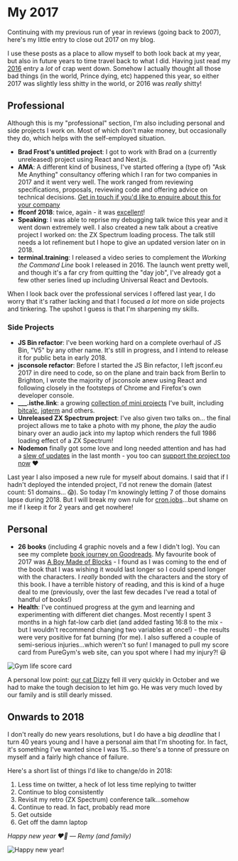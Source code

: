 # My 2017

Continuing with my previous run of year in reviews (going back to 2007), here's my little entry to close out 2017 on my blog.

I use these posts as a place to allow myself to both look back at my year, but also in future years to time travel back to what I did. Having just read my [2016](/my-2016) entry a _lot_ of crap went down. Somehow I actually thought all those bad things (in the world, Prince dying, etc) happened this year, so either 2017 was slightly less shitty in the world, or 2016 was _really_ shitty!

<!--more-->

## Professional

Although this is my "professional" section, I'm also including personal and side projects I work on. Most of which don't make money, but occasionally they do, which helps with the self-employed situation.

* **Brad Frost's untitled project**: I got to work with Brad on a (currently unreleased) project using React and Next.js.
* **AMA**: A different kind of business, I've started offering a (type of) "Ask Me Anything" consultancy offering which I ran for two companies in 2017 and it went very well. The work ranged from reviewing specifications, proposals, reviewing code and offering advice on technical decisions. [Get in touch if you'd like to enquire about this for your company](mailto:info@leftlogic.com?subject=AMA)
* **ffconf 2018**: twice, again - it was [excellent](/2017/11/17/thoughts-and-learning-from-ffconf-2017)!
* **Speaking**: I was able to reprise my debugging talk twice this year and it went down extremely well. I also created a new talk about a creative project I worked on: the ZX Spectrum loading process. The talk still needs a lot refinement but I hope to give an updated version later on in 2018.
* **terminal.training**: I released a video series to complement the _Working the Command Line_ book I released in 2016. The launch went pretty well, and though it's a far cry from quitting the "day job", I've already got a few other series lined up including Universal React and Devtools.

When I look back over the professional services I offered last year, I do worry that it's rather lacking and that I focused _a lot_ more on side projects and tinkering. The upshot I guess is that I'm sharpening my skills.

### Side Projects

* **JS Bin refactor**: I've been working hard on a complete overhaul of JS Bin, "V5" by any other name. It's still in progress, and I intend to release it for public beta in early 2018.
* **jsconsole refactor**: Before I started the JS Bin refactor, I left jsconf.eu 2017 in dire need to code, so on the plane and train back from Berlin to Brighton, I wrote the majority of jsconsole anew using React and following closely in the footsteps of Chrome and Firefox's own developer console.
* **\_\_\_.isthe.link**: a growing [collection of mini projects](https://isthe.link) I've built, including [bitcalc](https://bitcalc.isthe.link/), [jqterm](https://jqterm.com/) and others.
* **Unreleased ZX Spectrum project**: I've also given two talks on… the final project allows me to take a photo with my phone, the _play_ the audio binary over an audio jack into my laptop which renders the full 1986 loading effect of a ZX Spectrum!
* **Nodemon** finally got some love and long needed attention and has had a [slew of updates](https://github.com/remy/nodemon/releases) in the last month - you too can [support the project too now](https://opencollective.com/nodemon/donate) ❤️

Last year I also imposed a new rule for myself about domains. I said that if I hadn't deployed the intended project, I'd not renew the domain (latest count: 51 domains… 😱). So today I'm knowingly letting 7 of those domains lapse during 2018. But I will break my own rule for [cron.jobs](https://cron.jobs)…but shame on me if I keep it for 2 years and get nowhere!

## Personal

* **26 books** (including 4 graphic novels and a few I didn't log). You can see my complete [book journey on Goodreads](https://www.goodreads.com/user/year_in_books/2017/63680802). My favourite book of 2017 was [A Boy Made of Blocks](https://www.goodreads.com/book/show/30326408-a-boy-made-of-blocks) - I found as I was coming to the end of the book that I was wishing it would last longer so I could spend longer with the characters. I _really_ bonded with the characters and the story of this book. I have a terrible history of reading, and this is kind of a huge deal to me (previously, over the last few decades I've read a total of handful of books!)
* **Health**: I've continued progress at the gym and learning and experimenting with different diet changes. Most recently I spent 3 months in a high fat-low carb diet (and added fasting 16:8 to the mix - but I wouldn't recommend changing two variables at once!) - the results were very positive for fat burning (for me). I also suffered a couple of semi-serious injuries…which weren't so fun! I managed to pull my score card from PureGym's web site, can you spot where I had my injury?! 😃

![Gym life score card](/images/gym-2017.png)

A personal low point: [our cat Dizzy](/2017/10/30/dear-dizzy) fell ill very quickly in October and we had to make the tough decision to let him go. He was very much loved by our family and is still dearly missed.

## Onwards to 2018

I don't really do new years resolutions, but I do have a big _deadline_ that I turn 40 years young and I have a personal aim that I'm shooting for. In fact, it's something I've wanted since I was 15…so there's a tonne of pressure on myself and a fairly high chance of failure.

Here's a short list of things I'd like to change/do in 2018:

1. Less time on twitter, a heck of lot less time replying to twitter
1. Continue to blog consistently
1. Revisit my retro (ZX Spectrum) conference talk…somehow
1. Continue to read. In fact, probably read more
1. Get outside
1. Get off the damn laptop

_Happy new year ❤️🎉 — Remy (and family)_

![Happy new year!](/images/family-2017.jpg)
